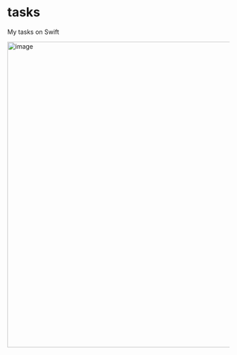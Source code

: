 # tasks
My tasks on Swift

<img width="693" alt="image" src="https://user-images.githubusercontent.com/51309582/201474240-13c45140-a042-4343-a054-d35b0953ad68.png">
